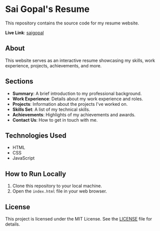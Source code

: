 # Sai Gopal's Resume

This repository contains the source code for my resume website.

**Live Link**: [saigopal](https://saigopal-resume.web.app/)

## About

This website serves as an interactive resume showcasing my skills, work experience, projects, achievements, and more.

## Sections

- **Summary**: A brief introduction to my professional background.
- **Work Experience**: Details about my work experience and roles.
- **Projects**: Information about the projects I've worked on.
- **Skills Set**: A list of my technical skills.
- **Achievements**: Highlights of my achievements and awards.
- **Contact Us**: How to get in touch with me.

## Technologies Used

- HTML
- CSS
- JavaScript

## How to Run Locally

1. Clone this repository to your local machine.
2. Open the `index.html` file in your web browser.

## License

This project is licensed under the MIT License. See the [LICENSE](LICENSE) file for details.
